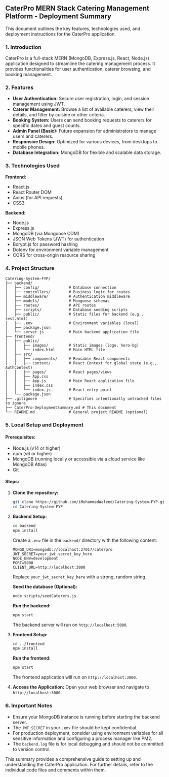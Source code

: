 ## CaterPro MERN Stack Catering Management Platform - Deployment Summary

This document outlines the key features, technologies used, and deployment instructions for the CaterPro application.

### 1. Introduction
CaterPro is a full-stack MERN (MongoDB, Express.js, React, Node.js) application designed to streamline the catering management process. It provides functionalities for user authentication, caterer browsing, and booking management.

### 2. Features
- **User Authentication:** Secure user registration, login, and session management using JWT.
- **Caterer Management:** Browse a list of available caterers, view their details, and filter by cuisine or other criteria.
- **Booking System:** Users can send booking requests to caterers for specific dates and guest counts.
- **Admin Panel (Basic):** Future expansion for administrators to manage users and caterers.
- **Responsive Design:** Optimized for various devices, from desktops to mobile phones.
- **Database Integration:** MongoDB for flexible and scalable data storage.

### 3. Technologies Used
**Frontend:**
- React.js
- React Router DOM
- Axios (for API requests)
- CSS3

**Backend:**
- Node.js
- Express.js
- MongoDB (via Mongoose ODM)
- JSON Web Tokens (JWT) for authentication
- Bcrypt.js for password hashing
- Dotenv for environment variable management
- CORS for cross-origin resource sharing

### 4. Project Structure
```
Catering-System-FYP/
├── backend/
│   ├── config/             # Database connection
│   ├── controllers/        # Business logic for routes
│   ├── middleware/         # Authentication middleware
│   ├── models/             # Mongoose schemas
│   ├── routes/             # API routes
│   ├── scripts/            # Database seeding scripts
│   ├── public/             # Static files for backend (e.g., test.html)
│   ├── .env                # Environment variables (local)
│   ├── package.json
│   └── server.js           # Main backend application file
├── frontend/
│   ├── public/
│   │   ├── images/         # Static images (logo, hero-bg)
│   │   └── index.html      # Main HTML file
│   ├── src/
│   │   ├── components/     # Reusable React components
│   │   ├── context/        # React Context for global state (e.g., AuthContext)
│   │   ├── pages/          # React pages/views
│   │   ├── App.css
│   │   ├── App.js          # Main React application file
│   │   ├── index.css
│   │   └── index.js        # React entry point
│   └── package.json
├── .gitignore              # Specifies intentionally untracked files to ignore
├── CaterPro-DeploymentSummary.md # This document
└── README.md               # General project README (optional)
```

### 5. Local Setup and Deployment

#### Prerequisites:
- Node.js (v14 or higher)
- npm (v6 or higher)
- MongoDB (running locally or accessible via a cloud service like MongoDB Atlas)
- Git

#### Steps:

1.  **Clone the repository:**
    ```bash
    git clone https://github.com/iMuhammadWaleed/Catering-System-FYP.git
    cd Catering-System-FYP
    ```

2.  **Backend Setup:**
    ```bash
    cd backend
    npm install
    ```
    Create a `.env` file in the `backend/` directory with the following content:
    ```
    MONGO_URI=mongodb://localhost:27017/caterpro
    JWT_SECRET=your_jwt_secret_key_here
    NODE_ENV=development
    PORT=5000
    CLIENT_URL=http://localhost:3000
    ```
    Replace `your_jwt_secret_key_here` with a strong, random string.

    **Seed the database (Optional):**
    ```bash
    node scripts/seedCaterers.js
    ```

    **Run the backend:**
    ```bash
    npm start
    ```
    The backend server will run on `http://localhost:5000`.

3.  **Frontend Setup:**
    ```bash
    cd ../frontend
    npm install
    ```

    **Run the frontend:**
    ```bash
    npm start
    ```
    The frontend application will run on `http://localhost:3000`.

4.  **Access the Application:**
    Open your web browser and navigate to `http://localhost:3000`.

### 6. Important Notes
- Ensure your MongoDB instance is running before starting the backend server.
- The `JWT_SECRET` in your `.env` file should be kept confidential.
- For production deployment, consider using environment variables for all sensitive information and configuring a process manager like PM2.
- The `backend.log` file is for local debugging and should not be committed to version control.

This summary provides a comprehensive guide to setting up and understanding the CaterPro application. For further details, refer to the individual code files and comments within them.


